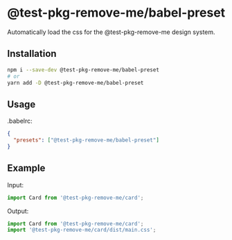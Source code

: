 # @test-pkg-remove-me/babel-preset

Automatically load the css for the @test-pkg-remove-me design system.

## Installation

```sh
npm i --save-dev @test-pkg-remove-me/babel-preset
# or
yarn add -D @test-pkg-remove-me/babel-preset
```

## Usage

.babelrc:

```json
{
  "presets": ["@test-pkg-remove-me/babel-preset"]
}
```

## Example

Input:

```js
import Card from '@test-pkg-remove-me/card';
```

Output:

```js
import Card from '@test-pkg-remove-me/card';
import '@test-pkg-remove-me/card/dist/main.css';
```
